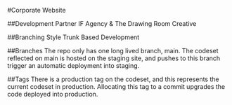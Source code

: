 #Corporate Website

##Development Partner
IF Agency & The Drawing Room Creative

##Branching Style
Trunk Based Development

##Branches
The repo only has one long lived branch, main. The codeset reflected on main is hosted on the staging site, and pushes to this branch trigger an automatic deployment into staging. 

##Tags
There is a production tag on the codeset, and this represents the current codeset in production. Allocating this tag to a commit upgrades the code deployed into production. 
